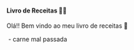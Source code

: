 #### Livro de Receitas :man_cook:



Olá!! Bem vindo ao meu livro de receitas :wave:

​     - carne mal passada